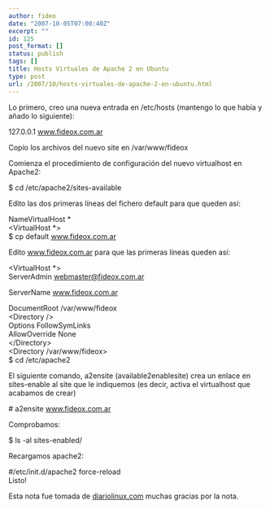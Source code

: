```yaml
---
author: fideo
date: "2007-10-05T07:00:40Z"
excerpt: ""
id: 125
post_format: []
status: publish
tags: []
title: Hosts Virtuales de Apache 2 en Ubuntu
type: post
url: /2007/10/hosts-virtuales-de-apache-2-en-ubuntu.html
---
```

Lo primero, creo una nueva entrada en /etc/hosts (mantengo lo que había y añado lo siguiente):

127.0.0.1 www.fideox.com.ar

Copio los archivos del nuevo site en /var/www/fideox

Comienza el procedimiento de configuración del nuevo virtualhost en Apache2:

$ cd /etc/apache2/sites-available

Edito las dos primeras líneas del fichero default para que queden así:

NameVirtualHost \*  
&lt;VirtualHost \*&gt;  
$ cp default www.fideox.com.ar

Edito www.fideox.com.ar para que las primeras líneas queden así:

&lt;VirtualHost \*&gt;  
ServerAdmin webmaster@fideox.com.ar

ServerName www.fideox.com.ar

DocumentRoot /var/www/fideox  
&lt;Directory /&gt;  
Options FollowSymLinks  
AllowOverride None  
&lt;/Directory&gt;  
&lt;Directory /var/www/fideox&gt;  
$ cd /etc/apache2

El siguiente comando, a2ensite (available2enablesite) crea un enlace en sites-enable al site que le indiquemos (es decir, activa el virtualhost que acabamos de crear)

\# a2ensite www.fideox.com.ar

Comprobamos:

$ ls -al sites-enabled/

Recargamos apache2:

\#/etc/init.d/apache2 force-reload  
Listo!

Esta nota fue tomada de [diariolinux.com](http://diariolinux.com/2007/05/29/hosts-virtuales-en-apache-2-ubuntu/ "diariolinux.com") muchas gracias por la nota.
